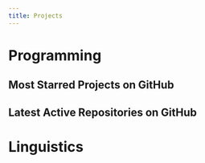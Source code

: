 ```yaml
---
title: Projects
---
```

# Programming
## Most Starred Projects on GitHub
## Latest Active Repositories on GitHub
# Linguistics
